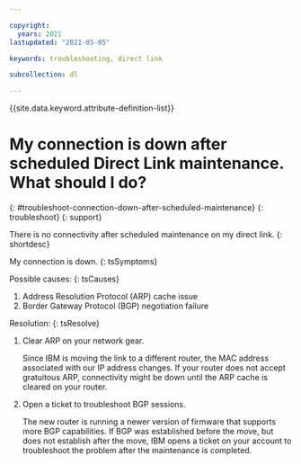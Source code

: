 ```yaml
---

copyright:
  years: 2021
lastupdated: "2021-05-05"

keywords: troubleshooting, direct link

subcollection: dl

---
```


{{site.data.keyword.attribute-definition-list}}

# My connection is down after scheduled Direct Link maintenance. What should I do?
{: #troubleshoot-connection-down-after-scheduled-maintenance}
{: troubleshoot}
{: support}

There is no connectivity after scheduled maintenance on my direct link.
{: shortdesc}

My connection is down.
{: tsSymptoms}

Possible causes:
{: tsCauses}

1. Address Resolution Protocol (ARP) cache issue
1. Border Gateway Protocol (BGP) negotiation failure

Resolution:
{: tsResolve}

1. Clear ARP on your network gear.

   Since IBM is moving the link to a different router, the MAC address associated with our IP address changes. If your router does not accept gratuitous ARP, connectivity might be down until the ARP cache is cleared on your router.

1. Open a ticket to troubleshoot BGP sessions.

   The new router is running a newer version of firmware that supports more BGP capabilities. If BGP was established before the move, but does not establish after the move, IBM opens a ticket on your account to troubleshoot the problem after the maintenance is completed.


